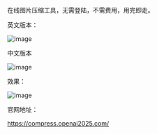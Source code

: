 在线图片压缩工具，无需登陆，不需费用，用完即走。

英文版本：

![image](https://github.com/user-attachments/assets/2cc0de83-6b79-4a86-8a15-d943f9f76066)

中文版本

![image](https://github.com/user-attachments/assets/fb2045b7-6d02-4966-a1db-74634fb6021d)

效果：

![image](https://github.com/user-attachments/assets/65ebd8bb-468b-421b-a96b-f37b1d331310)

官网地址：

https://compress.openai2025.com/
